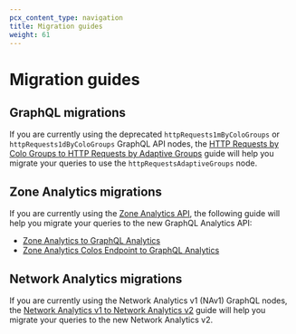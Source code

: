```yaml
---
pcx_content_type: navigation
title: Migration guides
weight: 61
---
```


# Migration guides

## GraphQL migrations

If you are currently using the deprecated `httpRequests1mByColoGroups` or `httpRequests1dByColoGroups` GraphQL API nodes, the [HTTP Requests by Colo Groups to HTTP Requests by Adaptive Groups](/analytics/graphql-api/migration-guides/graphql-api-analytics/) guide will help you migrate your queries to use the `httpRequestsAdaptiveGroups` node.

## Zone Analytics migrations

If you are currently using the [Zone Analytics API](https://developers.cloudflare.com/api/operations/zone-analytics-properties), the following guide will help you migrate your queries to the new GraphQL Analytics API:

*   [Zone Analytics to GraphQL Analytics](/analytics/graphql-api/migration-guides/zone-analytics/)
*   [Zone Analytics Colos Endpoint to GraphQL Analytics](/analytics/graphql-api/migration-guides/zone-analytics-colos/)

## Network Analytics migrations

If you are currently using the Network Analytics v1 (NAv1) GraphQL nodes, the [Network Analytics v1 to Network Analytics v2](/analytics/graphql-api/migration-guides/network-analytics-v2/) guide will help you migrate your queries to the new Network Analytics v2.
